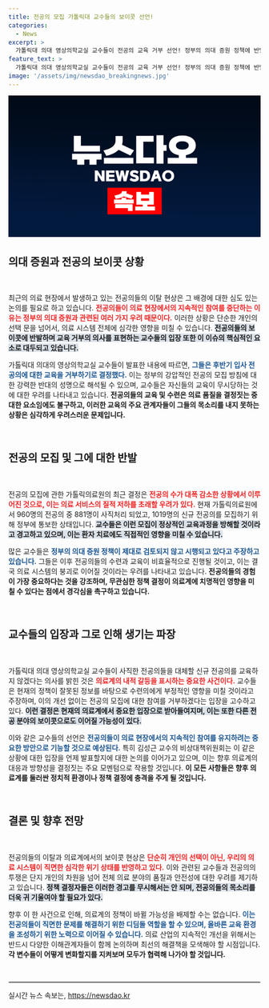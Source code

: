 ```yaml
---
title: 전공의 모집 가톨릭대 교수들의 보이콧 선언!
categories:
  - News
excerpt: >
  가톨릭대 의대 영상의학교실 교수들이 전공의 교육 거부 선언! 정부의 의대 증원 정책에 반발하며, 무고한 피해자 발생 우려를 전하고 있습니다. 의료 현장 이탈이 이어지는 가운데, 그들의 결정은 향후 전공의 모집에 큰 파장을 불러일으킬 전망입니다. 클릭해 더 알아보세요!
feature_text: >
  가톨릭대 의대 영상의학교실 교수들이 전공의 교육 거부 선언! 정부의 의대 증원 정책에 반발하며, 무고한 피해자 발생 우려를 전하고 있습니다. 의료 현장 이탈이 이어지는 가운데, 그들의 결정은 향후 전공의 모집에 큰 파장을 불러일으킬 전망입니다. 클릭해 더 알아보세요!
image: '/assets/img/newsdao_breakingnews.jpg'
---
```


<p><img src="/assets/img/newsdao_breakingnews.jpg" alt="ranknews 속보" /></p>

<h2 data-ke-size="size26">의대 증원과 전공의 보이콧 상황</h2>

<p data-ke-size="size16">&nbsp;</p>

<p>최근의 의료 현장에서 발생하고 있는 전공의들의 이탈 현상은 그 배경에 대한 심도 있는 논의를 필요로 하고 있습니다. <b><span style="color: #ee2323;">전공의들이 의료 현장에서의 지속적인 참여를 중단하는 이유는 정부의 의대 증원과 관련된 여러 가지 우려 때문이다.</span></b> 이러한 상황은 단순한 개인의 선택 문을 넘어서, 의료 시스템 전체에 심각한 영향을 미칠 수 있습니다. <b><span style="background-color: #21538527;">전공의들의 보이콧에 반발하며 교육 거부의 의사를 표현하는 교수들의 입장 또한 이 이슈의 핵심적인 요소로 대두되고 있습니다.</span></b></p>

<p>가톨릭대 의대의 영상의학교실 교수들이 발표한 내용에 따르면, <b><span style="color: #1a5490;">그들은 후반기 입사 전공의에 대한 교육을 거부하기로 결정했다.</span></b> 이는 정부의 강압적인 전공의 모집 방침에 대한 강력한 반대의 성명으로 해석될 수 있으며, 교수들은 자신들의 교육이 무시당하는 것에 대한 우려를 나타내고 있습니다. <b>전공의들의 교육 및 수련은 의료 품질을 결정짓는 중대한 요소임에도 불구하고, 이러한 교육의 주요 관계자들이 그들의 목소리를 내지 못하는 상황은 심각하게 우려스러운 문제입니다.</b></p>

<p data-ke-size="size16">&nbsp;</p>

<h2 data-ke-size="size26">전공의 모집 및 그에 대한 반발</h2>

<p data-ke-size="size16">&nbsp;</p>

<p>전공의 모집에 관한 가톨릭의료원의 최근 결정은 <b><span style="color: #ee2323;">전공의 수가 대폭 감소한 상황에서 이루어진 것으로, 이는 의료 서비스의 질적 저하를 초래할 우려가 있다.</span></b> 현재 가톨릭의료원에서 960명의 전공의 중 881명이 사직처리 되었고, 1019명의 신규 전공의를 모집하기 위해 정부에 통보한 상태입니다. <b><span style="background-color: #21538527;">교수들은 이런 모집이 정상적인 교육과정을 방해할 것이라고 경고하고 있으며, 이는 환자 치료에도 직접적인 영향을 미칠 수 있습니다.</span></b></p>

<p>많은 교수들은 <b><span style="color: #1a5490;">정부의 의대 증원 정책이 제대로 검토되지 않고 시행되고 있다고 주장하고 있습니다.</span></b> 그들은 이후 전공의들의 수련과 교육이 비효율적으로 진행될 것이고, 이는 결국 의료 시스템의 붕괴로 이어질 것이라는 우려를 나타내고 있습니다. <b>전공의들의 경험이 가장 중요하다는 것을 강조하며, 무관심한 정책 결정이 의료계에 치명적인 영향을 미칠 수 있다는 점에서 경각심을 촉구하고 있습니다.</b></p>

<p data-ke-size="size16">&nbsp;</p>

<h2 data-ke-size="size26">교수들의 입장과 그로 인해 생기는 파장</h2>

<p data-ke-size="size16">&nbsp;</p>

<p>가톨릭대 의대 영상의학교실 교수들이 사직한 전공의들을 대체할 신규 전공의를 교육하지 않겠다는 의사를 밝힌 것은 <b><span style="color: #ee2323;">의료계의 내적 갈등을 표시하는 중요한 사건이다.</span></b> 교수들은 현재의 정책이 잘못된 정보를 바탕으로 수련의에게 부정적인 영향을 미칠 것이라고 주장하며, 이의 개선 없이는 전공의 모집에 대한 참여를 거부하겠다는 입장을 고수하고 있다. <b><span style="background-color: #21538527;">이런 결정은 현재의 의료계에서 중요한 입장으로 받아들여지며, 이는 또한 다른 전공 분야의 보이콧으로도 이어질 가능성이 있다.</span></b></p>

<p>이와 같은 교수들의 선언은 <b><span style="color: #1a5490;">전공의들이 의료 현장에서의 지속적인 참여를 유지하려는 중요한 방안으로 기능할 것으로 예상된다.</span></b> 특히 김성근 교수의 비상대책위원회는 이 같은 상황에 대한 입장을 언제 발표할지에 대한 논의를 이어가고 있으며, 이는 향후 의료계의 대응과 방향성을 결정짓는 주요 모멘텀으로 작용할 것입니다. <b>이 모든 사항들은 향후 의료계를 둘러싼 정치적 환경이나 정책 결정에 충격을 주게 될 것입니다.</b></p>

<p data-ke-size="size16">&nbsp;</p>

<h2 data-ke-size="size26">결론 및 향후 전망</h2>

<p data-ke-size="size16">&nbsp;</p>

<p>전공의들의 이탈과 의료계에서의 보이콧 현상은 <b><span style="color: #ee2323;">단순히 개인의 선택이 아닌, 우리의 의료 시스템이 직면한 심각한 위기 상태를 반영하고 있다.</span></b> 이와 관련된 교수들과 전공의의 투쟁은 단지 개인의 차원을 넘어 전체 의료 분야의 품질과 안전성에 대한 우려를 제기하고 있습니다. <b><span style="background-color: #21538527;">정책 결정자들은 이러한 경고를 무시해서는 안 되며, 전공의들의 목소리를 더욱 귀 기울여야 할 필요가 있다.</span></b></p>

<p>향후 이 한 사건으로 인해, 의료계의 정책이 바뀔 가능성을 배제할 수는 없습니다. <b><span style="color: #1a5490;">이는 전공의들이 직면한 문제를 해결하기 위한 디딤돌 역할을 할 수 있으며, 올바른 교육 환경을 조성하기 위한 노력으로 이어질 수 있습니다.</span></b> 의료 산업의 지속적인 개선을 위해서는 반드시 다양한 이해관계자들이 함께 논의하며 최선의 해결책을 모색해야 할 시점입니다. <b>각 변수들이 어떻게 변화할지를 지켜보며 모두가 협력해 나가야 할 것입니다.</b></p>

<p data-ke-size="size16">&nbsp;</p>

<hr style="border: 1px solid #cccccc;">
실시간 뉴스 속보는, <a href="https://newsdao.kr" rel="dofollow">https://newsdao.kr</a>



